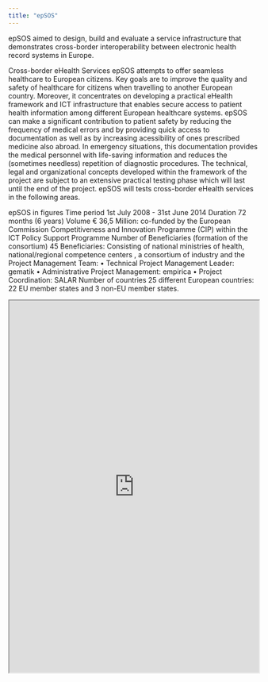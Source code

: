 ```yaml
---
title: "epSOS"
---
```


epSOS aimed to design, build and evaluate a service infrastructure that demonstrates cross-border interoperability between electronic health record systems in Europe.

Cross-border eHealth Services
epSOS attempts to offer seamless healthcare to European citizens. Key goals are to improve the quality and safety of healthcare for citizens when travelling to another European country. Moreover, it concentrates on developing a practical eHealth framework and ICT infrastructure that enables secure access to patient health information among different European healthcare systems. epSOS can make a significant contribution to patient safety by reducing the frequency of medical errors and by providing quick access to documentation as well as by increasing acessibility of ones prescribed medicine also abroad. In emergency situations, this documentation  provides the medical personnel with life-saving information and reduces the (sometimes needless) repetition of diagnostic procedures.
The technical, legal and organizational concepts developed within the framework of the project are subject to an extensive practical testing phase which will last until the end of the project. epSOS will tests cross-border eHealth services in the following areas.

epSOS in figures
Time period	1st July 2008 - 31st June 2014
Duration	72 months (6 years)
Volume	€ 36,5 Million: co-funded by the European Commission Competitiveness and Innovation Programme (CIP) within the ICT Policy Support Programme
Number of Beneficiaries (formation of the consortium)	45 Beneficiaries:
Consisting of national ministries of health, national/regional competence centers , a consortium of industry and the Project Management Team:
• Technical Project Management Leader: gematik
• Administrative Project Management: empirica
• Project Coordination: SALAR
Number of countries	25 different European countries: 22 EU member states and 3 non-EU member states.

<iframe height="750" width="100%" src="https://ewelton.github.io/ktest/wiki.html#epSOS"></iframe>
